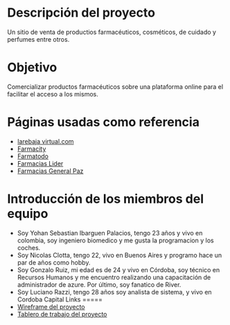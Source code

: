 Descripción del proyecto
========================
Un sitio de venta de productios farmacéuticos, cosméticos, de cuidado
y perfumes entre otros.

Objetivo
========
Comercializar productos farmacéuticos sobre una plataforma online para
el facilitar el acceso a los mismos.

Páginas usadas como referencia
==============================
* [larebaja virtual.com](https://www.larebajavirtual.com/)
* [Farmacity](https://www.farmacity.com/)
* [Farmatodo](https://www.farmatodo.com.co/)
* [Farmacias Lider](https://farmaciaslider.com.ar/)
* [Farmacias General Paz](https://www.farmaciageneralpaz.com/)

Introducción de los miembros del equipo
=======================================
* Soy Yohan Sebastian Ibarguen Palacios, tengo 23 años y vivo en colombia, soy ingeniero biomedico y me gusta la programacion y los coches.
* Soy Nicolas Clotta, tengo 22, vivo en Buenos Aires y programo hace un
  par de años como hobby.
* Soy Gonzalo Ruiz, mi edad es de 24 y vivo en Córdoba, soy técnico en Recursos Humanos y me encuentro realizando una capacitación de administrador de azure. Por último, soy fanatico de River.
* Soy Luciano Razzi, tengo 28 años soy analista de sistema, y vivo en Cordoba Capital
Links
=====
* [Wireframe del
proyecto](https://wireframe.cc/pro/pp/ed13c81d6496698)
* [Tablero de trabajo del proyecto](https://trello.com/b/ZsMPkqPR/proyecto-integrador)
